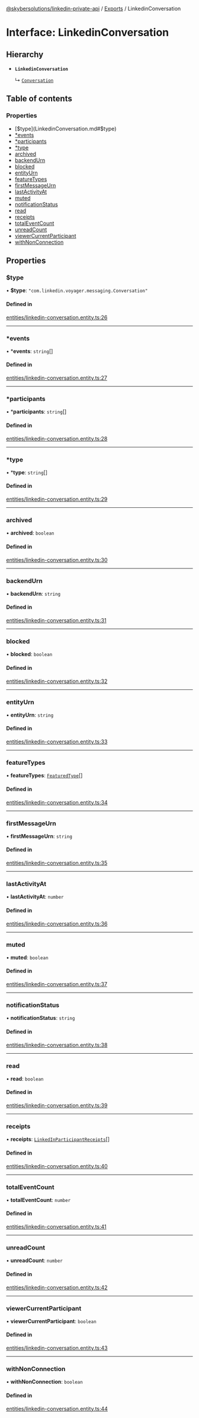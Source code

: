 [@skybersolutions/linkedin-private-api](../README.md) / [Exports](../modules.md) / LinkedinConversation

# Interface: LinkedinConversation

## Hierarchy

- **`LinkedinConversation`**

  ↳ [`Conversation`](Conversation.md)

## Table of contents

### Properties

- [$type](LinkedinConversation.md#$type)
- [*events](LinkedinConversation.md#*events)
- [*participants](LinkedinConversation.md#*participants)
- [*type](LinkedinConversation.md#*type)
- [archived](LinkedinConversation.md#archived)
- [backendUrn](LinkedinConversation.md#backendurn)
- [blocked](LinkedinConversation.md#blocked)
- [entityUrn](LinkedinConversation.md#entityurn)
- [featureTypes](LinkedinConversation.md#featuretypes)
- [firstMessageUrn](LinkedinConversation.md#firstmessageurn)
- [lastActivityAt](LinkedinConversation.md#lastactivityat)
- [muted](LinkedinConversation.md#muted)
- [notificationStatus](LinkedinConversation.md#notificationstatus)
- [read](LinkedinConversation.md#read)
- [receipts](LinkedinConversation.md#receipts)
- [totalEventCount](LinkedinConversation.md#totaleventcount)
- [unreadCount](LinkedinConversation.md#unreadcount)
- [viewerCurrentParticipant](LinkedinConversation.md#viewercurrentparticipant)
- [withNonConnection](LinkedinConversation.md#withnonconnection)

## Properties

### $type

• **$type**: ``"com.linkedin.voyager.messaging.Conversation"``

#### Defined in

[entities/linkedin-conversation.entity.ts:26](https://github.com/SkyberSolutions/linkedin-private-api/blob/c247a0c/src/entities/linkedin-conversation.entity.ts#L26)

___

### *events

• ***events**: `string`[]

#### Defined in

[entities/linkedin-conversation.entity.ts:27](https://github.com/SkyberSolutions/linkedin-private-api/blob/c247a0c/src/entities/linkedin-conversation.entity.ts#L27)

___

### *participants

• ***participants**: `string`[]

#### Defined in

[entities/linkedin-conversation.entity.ts:28](https://github.com/SkyberSolutions/linkedin-private-api/blob/c247a0c/src/entities/linkedin-conversation.entity.ts#L28)

___

### *type

• ***type**: `string`[]

#### Defined in

[entities/linkedin-conversation.entity.ts:29](https://github.com/SkyberSolutions/linkedin-private-api/blob/c247a0c/src/entities/linkedin-conversation.entity.ts#L29)

___

### archived

• **archived**: `boolean`

#### Defined in

[entities/linkedin-conversation.entity.ts:30](https://github.com/SkyberSolutions/linkedin-private-api/blob/c247a0c/src/entities/linkedin-conversation.entity.ts#L30)

___

### backendUrn

• **backendUrn**: `string`

#### Defined in

[entities/linkedin-conversation.entity.ts:31](https://github.com/SkyberSolutions/linkedin-private-api/blob/c247a0c/src/entities/linkedin-conversation.entity.ts#L31)

___

### blocked

• **blocked**: `boolean`

#### Defined in

[entities/linkedin-conversation.entity.ts:32](https://github.com/SkyberSolutions/linkedin-private-api/blob/c247a0c/src/entities/linkedin-conversation.entity.ts#L32)

___

### entityUrn

• **entityUrn**: `string`

#### Defined in

[entities/linkedin-conversation.entity.ts:33](https://github.com/SkyberSolutions/linkedin-private-api/blob/c247a0c/src/entities/linkedin-conversation.entity.ts#L33)

___

### featureTypes

• **featureTypes**: [`FeaturedType`](../enums/FeaturedType.md)[]

#### Defined in

[entities/linkedin-conversation.entity.ts:34](https://github.com/SkyberSolutions/linkedin-private-api/blob/c247a0c/src/entities/linkedin-conversation.entity.ts#L34)

___

### firstMessageUrn

• **firstMessageUrn**: `string`

#### Defined in

[entities/linkedin-conversation.entity.ts:35](https://github.com/SkyberSolutions/linkedin-private-api/blob/c247a0c/src/entities/linkedin-conversation.entity.ts#L35)

___

### lastActivityAt

• **lastActivityAt**: `number`

#### Defined in

[entities/linkedin-conversation.entity.ts:36](https://github.com/SkyberSolutions/linkedin-private-api/blob/c247a0c/src/entities/linkedin-conversation.entity.ts#L36)

___

### muted

• **muted**: `boolean`

#### Defined in

[entities/linkedin-conversation.entity.ts:37](https://github.com/SkyberSolutions/linkedin-private-api/blob/c247a0c/src/entities/linkedin-conversation.entity.ts#L37)

___

### notificationStatus

• **notificationStatus**: `string`

#### Defined in

[entities/linkedin-conversation.entity.ts:38](https://github.com/SkyberSolutions/linkedin-private-api/blob/c247a0c/src/entities/linkedin-conversation.entity.ts#L38)

___

### read

• **read**: `boolean`

#### Defined in

[entities/linkedin-conversation.entity.ts:39](https://github.com/SkyberSolutions/linkedin-private-api/blob/c247a0c/src/entities/linkedin-conversation.entity.ts#L39)

___

### receipts

• **receipts**: [`LinkedInParticipantReceipts`](LinkedInParticipantReceipts.md)[]

#### Defined in

[entities/linkedin-conversation.entity.ts:40](https://github.com/SkyberSolutions/linkedin-private-api/blob/c247a0c/src/entities/linkedin-conversation.entity.ts#L40)

___

### totalEventCount

• **totalEventCount**: `number`

#### Defined in

[entities/linkedin-conversation.entity.ts:41](https://github.com/SkyberSolutions/linkedin-private-api/blob/c247a0c/src/entities/linkedin-conversation.entity.ts#L41)

___

### unreadCount

• **unreadCount**: `number`

#### Defined in

[entities/linkedin-conversation.entity.ts:42](https://github.com/SkyberSolutions/linkedin-private-api/blob/c247a0c/src/entities/linkedin-conversation.entity.ts#L42)

___

### viewerCurrentParticipant

• **viewerCurrentParticipant**: `boolean`

#### Defined in

[entities/linkedin-conversation.entity.ts:43](https://github.com/SkyberSolutions/linkedin-private-api/blob/c247a0c/src/entities/linkedin-conversation.entity.ts#L43)

___

### withNonConnection

• **withNonConnection**: `boolean`

#### Defined in

[entities/linkedin-conversation.entity.ts:44](https://github.com/SkyberSolutions/linkedin-private-api/blob/c247a0c/src/entities/linkedin-conversation.entity.ts#L44)

